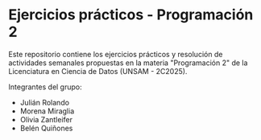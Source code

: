# Ejercicios prácticos - Programación 2
Este repositorio contiene los ejercicios prácticos y resolución de actividades semanales propuestas en la materia "Programación 2" de la Licenciatura en Ciencia de Datos (UNSAM - 2C2025).

Integrantes del grupo:
- Julián Rolando
- Morena Miraglia
- Olivia Zantleifer
- Belén Quiñones
